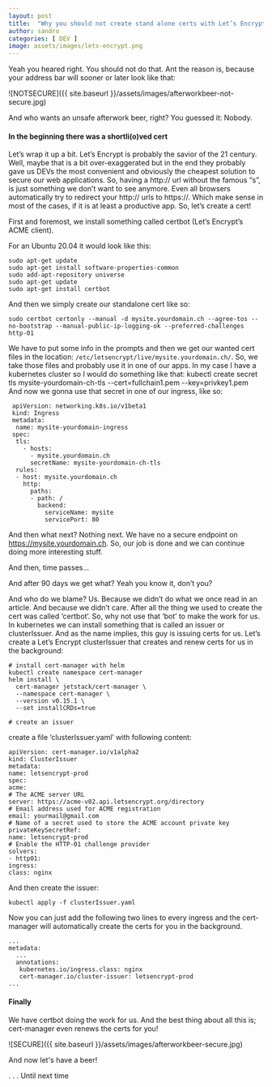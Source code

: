 ```yaml
---
layout: post
title:  "Why you should not create stand alone certs with Let’s Encrypt"
author: sandro
categories: [ DEV ]
image: assets/images/lets-encrypt.png
---
```

Yeah you heared right. You should not do that. Ant the reason is, because your address bar will sooner or later look like that:

![NOTSECURE]({{ site.baseurl }}/assets/images/afterworkbeer-not-secure.jpg)

And who wants an unsafe afterwork beer, right? You guessed it: Nobody.

#### In the beginning there was a shortli(o)ved cert

Let’s wrap it up a bit. Let’s Encrypt is probably the savior of the 21 century. Well, maybe that is a bit over-exaggerated but in the end they probably gave us DEVs the most convenient and obviously the cheapest solution to secure our web applications.
So, having a http:// url without the famous “s”, is just something we don’t want to see anymore. Even all browsers automatically try to redirect your http:// urls to https://. Which make sense in most of the cases, if it is at least a productive app. So, let’s create a cert!

First and foremost, we install something called certbot (Let’s Encrypt’s ACME client).

For an Ubuntu 20.04 it would look like this:
```
sudo apt-get update
sudo apt-get install software-properties-common
sudo add-apt-repository universe
sudo apt-get update
sudo apt-get install certbot
```

And then we simply create our standalone cert like so:
```
sudo certbot certonly --manual -d mysite.yourdomain.ch --agree-tos --no-bootstrap --manual-public-ip-logging-ok --preferred-challenges http-01
```

We have to put some info in the prompts and then we get our wanted cert files in the location: `/etc/letsencrypt/live/mysite.yourdomain.ch/`. So, we take those files and probably use it in one of our apps. In my case I have a kubernetes cluster so I would do something like that:
kubectl create secret tls mysite-yourdomain-ch-tls --cert=fullchain1.pem --key=privkey1.pem
And now we gonna use that secret in one of our ingress, like so:
```
 apiVersion: networking.k8s.io/v1beta1
 kind: Ingress
 metadata:
  name: mysite-yourdomain-ingress
 spec:
  tls:
    - hosts:
      - mysite.yourdomain.ch
      secretName: mysite-yourdomain-ch-tls
  rules:
  - host: mysite.yourdomain.ch
    http:
      paths:
      - path: /
        backend:
          serviceName: mysite
          servicePort: 80
```
And then what next? Nothing next. We have no a secure endpoint on https://mysite.yourdomain.ch. So, our job is done and we can continue doing more interesting stuff.

And then, time passes…

And after 90 days we get what? Yeah you know it, don’t you?
 
And who do we blame? Us. Because we didn’t do what we once read in an article. And because we didn’t care.
After all the thing we used to create the cert was called ‘certbot‘. So, why not use that ‘bot’ to make the work for us.
In kubernetes we can install something that is called an issuer or clusterIssuer. And as the name implies, this guy is issuing certs for us.
Let’s create a Let’s Encrypt clusterIssuer that creates and renew certs for us in the background:
```
# install cert-manager with helm
kubectl create namespace cert-manager 
helm install \
  cert-manager jetstack/cert-manager \
  --namespace cert-manager \
  --version v0.15.1 \
  --set installCRDs=true

# create an issuer
```
create a file ‘clusterIssuer.yaml’ with following content:
```
apiVersion: cert-manager.io/v1alpha2
kind: ClusterIssuer
metadata:
name: letsencrypt-prod
spec:
acme:
# The ACME server URL
server: https://acme-v02.api.letsencrypt.org/directory
# Email address used for ACME registration
email: yourmail@gmail.com
# Name of a secret used to store the ACME account private key
privateKeySecretRef:
name: letsencrypt-prod
# Enable the HTTP-01 challenge provider
solvers:
- http01:
ingress:
class: nginx
```

And then create the issuer:
```
kubectl apply -f clusterIssuer.yaml
```
Now you can just add the following two lines to every ingress and the cert-manager will automatically create the certs for you in the background.
```
...
metadata:
  ...
  annotations:
   kubernetes.io/ingress.class: nginx
   cert-manager.io/cluster-issuer: letsencrypt-prod
...
```
#### Finally
We have certbot doing the work for us. And the best thing about all this is; cert-manager even renews the certs for you!

![SECURE]({{ site.baseurl }}/assets/images/afterworkbeer-secure.jpg)

And now let's have a beer!

. . . Until next time
